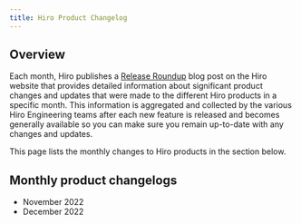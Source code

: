 ```yaml
---
title: Hiro Product Changelog
---
```


## Overview

Each month, Hiro publishes a [Release Roundup](https://www.hiro.so/blog-categories/hiro) blog post on the Hiro website that provides detailed information about significant product changes and updates that were made to the different Hiro products in a specific month. This information is aggregated and collected by the various Hiro Engineering teams after each new feature is released and becomes generally available so you can make sure you remain up-to-date with any changes and updates.

This page lists the monthly changes to Hiro products in the section below.

## Monthly product changelogs

- November 2022
- December 2022
